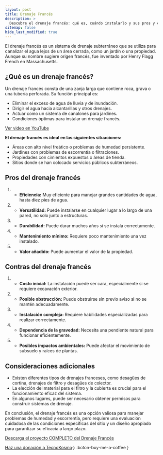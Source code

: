 ```yaml
---
layout: post
title: Drenaje Francés
description: >
  Descubre el drenaje francés: qué es, cuándo instalarlo y sus pros y contras. Este sistema eficaz de drenaje subterráneo puede resolver problemas de humedad y escorrentía, pero también tiene consideraciones importantes que debes tener en cuenta antes de instalarlo.
sitemap: false
hide_last_modified: true
---
```


El drenaje francés es un sistema de drenaje subterráneo que se utiliza para canalizar el agua lejos de un área cerrada, como un jardín o una propiedad. Aunque su nombre sugiere origen francés, fue inventado por Henry Flagg French en Massachusetts.

## ¿Qué es un drenaje francés? ##
Un drenaje francés consta de una zanja larga que contiene roca, grava o una tubería perforada. Su función principal es:

- Eliminar el exceso de agua de lluvia y de inundación.
- Dirigir el agua hacia alcantarillas y otros drenajes.
- Actuar como un sistema de canalones para jardines.
- Condiciones óptimas para instalar un drenaje francés.

[Ver video en YouTube](https://www.youtube.com/watch?v=PckC6Zot8xg)

**El drenaje francés es ideal en las siguientes situaciones:**

- Áreas con alto nivel freático o problemas de humedad persistente.
- Jardines con problemas de escorrentía o filtraciones.
- Propiedades con cimientos expuestos o áreas de tienda.
- Sitios donde se han colocado servicios públicos subterráneos.

## Pros del drenaje francés ##
1. - **Eficiencia:**  Muy eficiente para manejar grandes cantidades de agua, hasta diez pies de agua.
2. - **Versatilidad:** Puede instalarse en cualquier lugar a lo largo de una pared, no solo junto a estructuras.
3. - **Durabilidad:** Puede durar muchos años si se instala correctamente.
4. - **Mantenimiento mínimo:** Requiere poco mantenimiento una vez instalado.
5. - **Valor añadido:** Puede aumentar el valor de la propiedad.

## Contras del drenaje francés ##
1. - **Costo inicial:** La instalación puede ser cara, especialmente si se requiere excavación exterior.
2. - **Posible obstrucción:** Puede obstruirse sin previo aviso si no se mantén adecuadamente.
3. - **Instalación compleja:** Requiere habilidades especializadas para realizar correctamente.
4. - **Dependencia de la gravedad:** Necesita una pendiente natural para funcionar eficientemente.
5. - **Posibles impactos ambientales:** Puede afectar el movimiento de subsuelo y raíces de plantas.

## Consideraciones adicionales ##
- Existen diferentes tipos de drenajes franceses, como desagües de cortina, drenajes de filtro y desagües de colector.
- La elección del material para el filtro y la cubierta es crucial para el funcionamiento eficaz del sistema.
- En algunos lugares, puede ser necesario obtener permisos para construir sistemas de drenaje.

En conclusión, el drenaje francés es una opción valiosa para manejar problemas de humedad y escorrentía, pero requiere una evaluación cuidadosa de las condiciones específicas del sitio y un diseño apropiado para garantizar su eficacia a largo plazo.


[Descarga el proyecto COMPLETO del Drenaje Francés]()

[Haz una donación a TecnoKosmo](https://www.buymeacoffee.com/nain.taleb){: .boton-buy-me-a-coffee }

<object data="../drenajeFrances.pdf" width="100%" height="600" type='application/pdf'></object>